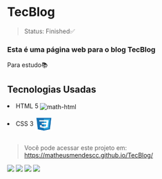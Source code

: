 <h1>TecBlog</h1> 

> Status: Finished✅

<h3>Esta é uma página web para o blog TecBlog</h3>
Para estudo📚

<h2>Tecnologias Usadas</h2>
<li>HTML 5 <img align="center" alt="math-html" height="25" width="35" src="https://cdn.jsdelivr.net/gh/devicons/devicon/icons/html5/html5-original.svg"></li>
<br>
<li>CSS 3 <img align="center" alt="math-css" height="30" width="40" src="https://raw.githubusercontent.com/devicons/devicon/master/icons/css3/css3-original.svg"></li>
<br>

> Você pode acessar este projeto em: https://matheusmendescc.github.io/TecBlog/

<img src="https://user-images.githubusercontent.com/84646971/150782560-60c8e7aa-6662-451a-8d79-564d322f5f0f.png">
<img src="https://user-images.githubusercontent.com/84646971/151005219-cce76cfa-d613-43b3-b523-c23b396ad735.png">
<img src="https://user-images.githubusercontent.com/84646971/151005419-1e74bbc1-26e9-4566-b3da-bd5e24da44e6.png">
<img src="https://user-images.githubusercontent.com/84646971/151005542-501fe315-3e58-4b79-a023-9705a305fbd5.png">
